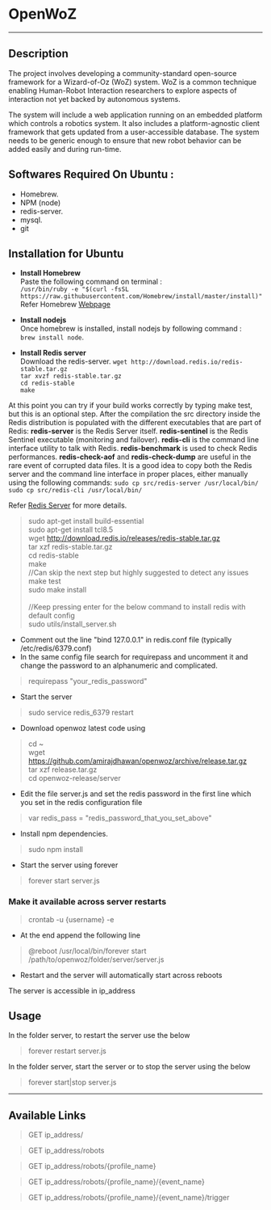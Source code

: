 # OpenWoZ
---
## Description
The project involves developing a community-standard open-source framework for a Wizard-of-Oz (WoZ) system. WoZ is a common technique enabling Human-Robot Interaction researchers to explore aspects of interaction not yet backed by autonomous systems.

The system will include a web application running on an embedded platform which controls a robotics system. It also includes a platform-agnostic client framework that gets updated from a user-accessible database. The system needs to be generic enough to ensure that new robot behavior can be added easily and during run-time.

## Softwares Required On Ubuntu : 
 * Homebrew. 
 * NPM (node) 
 * redis-server.
 * mysql.
 * git
 
## Installation for Ubuntu
* **Install Homebrew**   
Paste the following command on terminal :     
`/usr/bin/ruby -e "$(curl -fsSL https://raw.githubusercontent.com/Homebrew/install/master/install)"`
Refer Homebrew [Webpage](https://brew.sh/)  


* **Install nodejs**  
Once homebrew is installed, install nodejs by following command :   
`brew install node`.

* **Install Redis server**   
Download the redis-server. 
`wget http://download.redis.io/redis-stable.tar.gz`  
`tar xvzf redis-stable.tar.gz`  
`cd redis-stable`  
`make`  

At this point you can try if your build works correctly by typing make test, but this is an optional step. After the compilation the src directory inside the Redis distribution is populated with the different executables that are part of Redis:
**redis-server** is the Redis Server itself.
**redis-sentinel** is the Redis Sentinel executable (monitoring and failover).
**redis-cli** is the command line interface utility to talk with Redis.
**redis-benchmark** is used to check Redis performances.
**redis-check-aof** and **redis-check-dump** are useful in the rare event of corrupted data files.
It is a good idea to copy both the Redis server and the command line interface in proper places, either manually using the following commands:
`sudo cp src/redis-server /usr/local/bin/`
`sudo cp src/redis-cli /usr/local/bin/`

Refer [Redis Server](https://redis.io/topics/quickstart) for more details.



> sudo apt-get install build-essential <br/>
> sudo apt-get install tcl8.5 <br/>
> wget http://download.redis.io/releases/redis-stable.tar.gz <br/>
> tar xzf redis-stable.tar.gz <br/>
> cd redis-stable <br/>
> make <br/>
> //Can skip the next step but highly suggested to detect any issues <br/>
> make test <br/>
> sudo make install <br/>
> <br/>
> //Keep pressing enter for the below command to install redis with default config <br/>
> sudo utils/install_server.sh <br/>

* Comment out the line "bind 127.0.0.1" in redis.conf file (typically /etc/redis/6379.conf)
* In the same config file search for requirepass and uncomment it and change the password to an alphanumeric and complicated.

> requirepass "your_redis_password"

* Start the server

> sudo service redis_6379 restart

* Download openwoz latest code using

> cd ~ <br/>
> wget https://github.com/amirajdhawan/openwoz/archive/release.tar.gz <br/>
> tar xzf release.tar.gz <br/>
> cd openwoz-release/server <br/>

* Edit the file server.js and set the redis password in the first line which you set in the redis configuration file

> var redis_pass = "redis_password_that_you_set_above"

* Install npm dependencies.

> sudo npm install <br/>

* Start the server using forever

> forever start server.js

### Make it available across server restarts

> crontab -u {username} -e <br/>

* At the end append the following line

> @reboot /usr/local/bin/forever start /path/to/openwoz/folder/server/server.js

* Restart and the server will automatically start across reboots

The server is accessible in ip_address

## Usage
In the folder server, to restart the server use the below

> forever restart server.js

In the folder server, start the server or to stop the server using the below

> forever start|stop server.js

---
## Available Links

> GET ip_address/

> GET ip_address/robots

> GET ip_address/robots/{profile_name}

> GET ip_address/robots/{profile_name}/{event_name}

> GET ip_address/robots/{profile_name}/{event_name}/trigger
